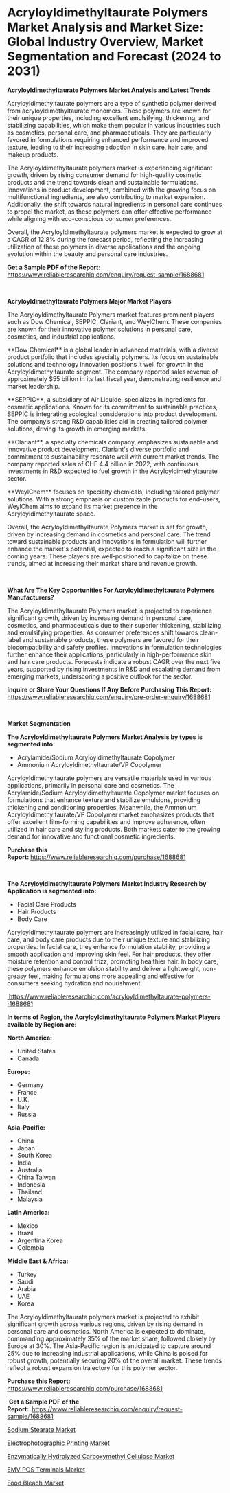 <p><h1>Acryloyldimethyltaurate Polymers Market Analysis and Market Size: Global Industry Overview, Market Segmentation and Forecast (2024 to 2031)</h1></p><p><strong>Acryloyldimethyltaurate Polymers Market Analysis and Latest Trends</strong></p>
<p><p>Acryloyldimethyltaurate polymers are a type of synthetic polymer derived from acryloyldimethyltaurate monomers. These polymers are known for their unique properties, including excellent emulsifying, thickening, and stabilizing capabilities, which make them popular in various industries such as cosmetics, personal care, and pharmaceuticals. They are particularly favored in formulations requiring enhanced performance and improved texture, leading to their increasing adoption in skin care, hair care, and makeup products.</p><p>The Acryloyldimethyltaurate polymers market is experiencing significant growth, driven by rising consumer demand for high-quality cosmetic products and the trend towards clean and sustainable formulations. Innovations in product development, combined with the growing focus on multifunctional ingredients, are also contributing to market expansion. Additionally, the shift towards natural ingredients in personal care continues to propel the market, as these polymers can offer effective performance while aligning with eco-conscious consumer preferences.</p><p>Overall, the Acryloyldimethyltaurate polymers market is expected to grow at a CAGR of 12.8% during the forecast period, reflecting the increasing utilization of these polymers in diverse applications and the ongoing evolution within the beauty and personal care industries.</p></p>
<p><strong>Get a Sample PDF of the Report:&nbsp;</strong> <a href="https://www.reliableresearchiq.com/enquiry/request-sample/1688681?utm_campaign=1087&utm_medium=2&utm_source=Github&utm_content=ia&utm_term=17102024&utm_id=acryloyldimethyltaurate-polymers">https://www.reliableresearchiq.com/enquiry/request-sample/1688681</a></p>
<p>&nbsp;</p>
<p><strong>Acryloyldimethyltaurate Polymers Major Market Players</strong></p>
<p><p>The Acryloyldimethyltaurate Polymers market features prominent players such as Dow Chemical, SEPPIC, Clariant, and WeylChem. These companies are known for their innovative polymer solutions in personal care, cosmetics, and industrial applications.</p><p>**Dow Chemical** is a global leader in advanced materials, with a diverse product portfolio that includes specialty polymers. Its focus on sustainable solutions and technology innovation positions it well for growth in the Acryloyldimethyltaurate segment. The company reported sales revenue of approximately $55 billion in its last fiscal year, demonstrating resilience and market leadership.</p><p>**SEPPIC**, a subsidiary of Air Liquide, specializes in ingredients for cosmetic applications. Known for its commitment to sustainable practices, SEPPIC is integrating ecological considerations into product development. The company’s strong R&D capabilities aid in creating tailored polymer solutions, driving its growth in emerging markets.</p><p>**Clariant**, a specialty chemicals company, emphasizes sustainable and innovative product development. Clariant's diverse portfolio and commitment to sustainability resonate well with current market trends. The company reported sales of CHF 4.4 billion in 2022, with continuous investments in R&D expected to fuel growth in the Acryloyldimethyltaurate sector.</p><p>**WeylChem** focuses on specialty chemicals, including tailored polymer solutions. With a strong emphasis on customizable products for end-users, WeylChem aims to expand its market presence in the Acryloyldimethyltaurate space.</p><p>Overall, the Acryloyldimethyltaurate Polymers market is set for growth, driven by increasing demand in cosmetics and personal care. The trend toward sustainable products and innovations in formulation will further enhance the market's potential, expected to reach a significant size in the coming years. These players are well-positioned to capitalize on these trends, aimed at increasing their market share and revenue growth.</p></p>
<p>&nbsp;</p>
<p><strong>What Are The Key Opportunities For Acryloyldimethyltaurate Polymers Manufacturers?</strong></p>
<p><p>The Acryloyldimethyltaurate Polymers market is projected to experience significant growth, driven by increasing demand in personal care, cosmetics, and pharmaceuticals due to their superior thickening, stabilizing, and emulsifying properties. As consumer preferences shift towards clean-label and sustainable products, these polymers are favored for their biocompatibility and safety profiles. Innovations in formulation technologies further enhance their applications, particularly in high-performance skin and hair care products. Forecasts indicate a robust CAGR over the next five years, supported by rising investments in R&D and escalating demand from emerging markets, underscoring a positive outlook for the sector.</p></p>
<p><strong>Inquire or Share Your Questions If Any Before Purchasing This Report:</strong> <a href="https://www.reliableresearchiq.com/enquiry/pre-order-enquiry/1688681?utm_campaign=1087&utm_medium=2&utm_source=Github&utm_content=ia&utm_term=17102024&utm_id=acryloyldimethyltaurate-polymers">https://www.reliableresearchiq.com/enquiry/pre-order-enquiry/1688681</a></p>
<p>&nbsp;</p>
<p><strong>Market Segmentation</strong></p>
<p><strong>The Acryloyldimethyltaurate Polymers Market Analysis by types is segmented into:</strong></p>
<p><ul><li>Acrylamide/Sodium Acryloyldimethyltaurate Copolymer</li><li>Ammonium Acryloyldimethyltaurate/VP Copolymer</li></ul></p>
<p><p>Acryloyldimethyltaurate polymers are versatile materials used in various applications, primarily in personal care and cosmetics. The Acrylamide/Sodium Acryloyldimethyltaurate Copolymer market focuses on formulations that enhance texture and stabilize emulsions, providing thickening and conditioning properties. Meanwhile, the Ammonium Acryloyldimethyltaurate/VP Copolymer market emphasizes products that offer excellent film-forming capabilities and improve adherence, often utilized in hair care and styling products. Both markets cater to the growing demand for innovative and functional cosmetic ingredients.</p></p>
<p><strong>Purchase this Report:&nbsp;</strong><a href="https://www.reliableresearchiq.com/purchase/1688681?utm_campaign=1087&utm_medium=2&utm_source=Github&utm_content=ia&utm_term=17102024&utm_id=acryloyldimethyltaurate-polymers">https://www.reliableresearchiq.com/purchase/1688681</a></p>
<p>&nbsp;</p>
<p><strong>The Acryloyldimethyltaurate Polymers Market Industry Research by Application is segmented into:</strong></p>
<p><ul><li>Facial Care Products</li><li>Hair Products</li><li>Body Care</li></ul></p>
<p><p>Acryloyldimethyltaurate polymers are increasingly utilized in facial care, hair care, and body care products due to their unique texture and stabilizing properties. In facial care, they enhance formulation stability, providing a smooth application and improving skin feel. For hair products, they offer moisture retention and control frizz, promoting healthier hair. In body care, these polymers enhance emulsion stability and deliver a lightweight, non-greasy feel, making formulations more appealing and effective for consumers seeking hydration and nourishment.</p></p>
<p><a href="https://www.reliableresearchiq.com/acryloyldimethyltaurate-polymers-r1688681?utm_campaign=1087&utm_medium=2&utm_source=Github&utm_content=ia&utm_term=17102024&utm_id=acryloyldimethyltaurate-polymers">&nbsp;https://www.reliableresearchiq.com/acryloyldimethyltaurate-polymers-r1688681</a></p>
<p><strong>In terms of Region, the Acryloyldimethyltaurate Polymers Market Players available by Region are:</strong></p>
<p>
    <p> <strong> North America: </strong>
        <ul>
            <li>United States</li>
            <li>Canada</li>
        </ul>
        </p> 
    <p> <strong> Europe: </strong>
        <ul>
            <li>Germany</li>
            <li>France</li>
            <li>U.K.</li>
            <li>Italy</li>
            <li>Russia</li>
        </ul>
        </p> 
    <p> <strong> Asia-Pacific: </strong>
        <ul>
            <li>China</li>
            <li>Japan</li>
            <li>South Korea</li>
            <li>India</li>
            <li>Australia</li>
            <li>China Taiwan</li>
            <li>Indonesia</li>
            <li>Thailand</li>
            <li>Malaysia</li>
        </ul>
        </p> 
    <p> <strong> Latin America: </strong>
        <ul>
            <li>Mexico</li>
            <li>Brazil</li>
            <li>Argentina Korea</li>
            <li>Colombia</li>
        </ul>
        </p> 
    <p> <strong> Middle East & Africa: </strong>
        <ul>
            <li>Turkey</li>
            <li>Saudi</li>
            <li>Arabia</li>
            <li>UAE</li>
            <li>Korea</li>
        </ul>
    </p>
    </p>
<p><p>The Acryloyldimethyltaurate polymers market is projected to exhibit significant growth across various regions, driven by rising demand in personal care and cosmetics. North America is expected to dominate, commanding approximately 35% of the market share, followed closely by Europe at 30%. The Asia-Pacific region is anticipated to capture around 25% due to increasing industrial applications, while China is poised for robust growth, potentially securing 20% of the overall market. These trends reflect a robust expansion trajectory for this polymer sector.</p></p>
<p><strong>Purchase this Report: </strong><a href="https://www.reliableresearchiq.com/purchase/1688681?utm_campaign=1087&utm_medium=2&utm_source=Github&utm_content=ia&utm_term=17102024&utm_id=acryloyldimethyltaurate-polymers">https://www.reliableresearchiq.com/purchase/1688681</a></p>
<p>&nbsp;<strong>Get a Sample PDF of the Report:&nbsp;&nbsp;</strong><a href="https://www.reliableresearchiq.com/enquiry/request-sample/1688681?utm_campaign=1087&utm_medium=2&utm_source=Github&utm_content=ia&utm_term=17102024&utm_id=acryloyldimethyltaurate-polymers">https://www.reliableresearchiq.com/enquiry/request-sample/1688681</a></p>
<p><strong></strong></p>
<p><p><a href="https://www.linkedin.com/pulse/sodium-stearate-industry-sector-market-dynamics-future-scenarios-oeznc?utm_campaign=1087&utm_medium=2&utm_source=Github&utm_content=ia&utm_term=17102024&utm_id=acryloyldimethyltaurate-polymers">Sodium Stearate Market</a></p><p><a href="https://issuu.com/reportprime-2/docs/electrophotographic-printing-market_0bd591d543f653?utm_campaign=1087&utm_medium=2&utm_source=Github&utm_content=ia&utm_term=17102024&utm_id=acryloyldimethyltaurate-polymers">Electrophotographic Printing Market</a></p><p><a href="https://github.com/vitacbq/Market-Research-Report-List-1/blob/main/enzymatically-hydrolyzed-carboxymethyl-cellulose-market.md?utm_campaign=1087&utm_medium=2&utm_source=Github&utm_content=ia&utm_term=17102024&utm_id=acryloyldimethyltaurate-polymers">Enzymatically Hydrolyzed Carboxymethyl Cellulose Market</a></p><p><a href="https://issuu.com/reportprime-2/docs/emv-pos-terminals-market-size-2030._4a6390a8f4afdf?utm_campaign=1087&utm_medium=2&utm_source=Github&utm_content=ia&utm_term=17102024&utm_id=acryloyldimethyltaurate-polymers">EMV POS Terminals Market</a></p><p><a href="https://www.linkedin.com/pulse/food-bleach-market-segmentation-in-depth-analysis-homeholdcommercial-ljt2c?utm_campaign=1087&utm_medium=2&utm_source=Github&utm_content=ia&utm_term=17102024&utm_id=acryloyldimethyltaurate-polymers">Food Bleach Market</a></p></p>